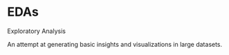 # EDAs
Exploratory Analysis

An attempt at generating basic insights and visualizations in large datasets.
